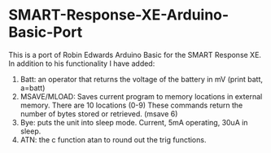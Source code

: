 # SMART-Response-XE-Arduino-Basic-Port

This is a port of Robin Edwards Arduino Basic for the SMART Response XE.
In addition to his functionality I have added:
1) Batt: an operator that returns the voltage of the battery in mV (print batt, a=batt)
2) MSAVE/MLOAD: Saves current program to memory locations in external memory. There are 10 locations (0-9)
   These commands return the number of bytes stored or retrieved. (msave 6)
3) Bye: puts the unit into sleep mode. Current, 5mA operating, 30uA in sleep.
4) ATN: the c function atan to round out the trig functions.
